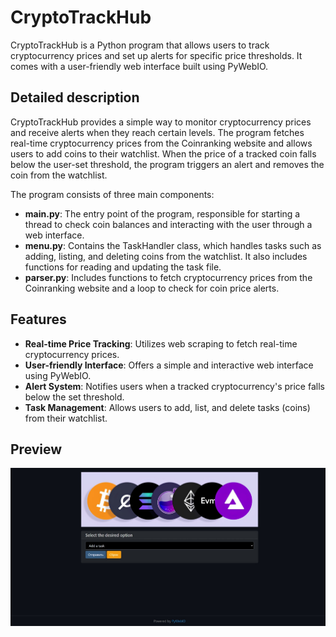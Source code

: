 # CryptoTrackHub

CryptoTrackHub is a Python program that allows users to track cryptocurrency prices and set up alerts for specific price thresholds. It comes with a user-friendly web interface built using PyWebIO.

## Detailed description

CryptoTrackHub provides a simple way to monitor cryptocurrency prices and receive alerts when they reach certain levels. The program fetches real-time cryptocurrency prices from the Coinranking website and allows users to add coins to their watchlist. When the price of a tracked coin falls below the user-set threshold, the program triggers an alert and removes the coin from the watchlist.

The program consists of three main components:

- **main.py**: The entry point of the program, responsible for starting a thread to check coin balances and interacting with the user through a web interface.
- **menu.py**: Contains the TaskHandler class, which handles tasks such as adding, listing, and deleting coins from the watchlist. It also includes functions for reading and updating the task file.
- **parser.py**: Includes functions to fetch cryptocurrency prices from the Coinranking website and a loop to check for coin price alerts.

## Features

- **Real-time Price Tracking**: Utilizes web scraping to fetch real-time cryptocurrency prices.
- **User-friendly Interface**: Offers a simple and interactive web interface using PyWebIO.
- **Alert System**: Notifies users when a tracked cryptocurrency's price falls below the set threshold.
- **Task Management**: Allows users to add, list, and delete tasks (coins) from their watchlist.

## Preview

![Preview](/data/Preview.jpeg)
